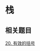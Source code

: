 # 栈

<!-- TODO -->

## 相关题目

[20. 有效的括号](https://leetcode-cn.com/problems/valid-parentheses/solution/you-xiao-de-gua-hao-by-leetcode-solution/)
